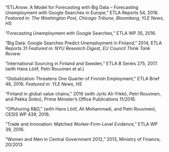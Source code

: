 “ETLAnow: A Model for Forecasting with Big Data – Forecasting Unemployment with Google Searches in Europe,” ETLA Reports 54, 2016. _Featured in: The Washington Post, Chicago Tribune, Bloomberg, YLE News, HS_

“Forecasting Unemployment with Google Searches,” ETLA WP 35, 2016.

“Big Data: Google Searches Predict Unemployment in Finland,” 2014, ETLA Reports 31 _Featured in: NYU Research Digest, EU Council Think Tank Review_

“International Sourcing in Finland and Sweden,” ETLA B Series 275, 2017. (with Hans Lööf, Petri Rouvinen et al.)

“Globalization Threatens One Quarter of Finnish Employment,” ETLA Brief 46, 2016. _Featured in: YLE News, HS_

“Finland in global value chains,” 2016 (with Jyrki Ali-Yrkkö, Petri Rouvinen, and Pekka Sinko), Prime Minister’s Office Publications 11/2016.

“Offshoring R&D,” (with Hans Lööf, Ali Mohammadi, and Petri Rouvinen), CESIS WP 439, 2016.

“Trade and Innovation: Matched Worker-Firm-Level Evidence,” ETLA WP 39, 2016.

“Women and Men in Central Government 2012,” 2013, Ministry of Finance, 20/2013

